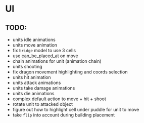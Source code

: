 # UI

## TODO:
- units idle animations
- units move animation
- fix `bridge` model to use 3 cells
- use can_be_placed_at on move
- chain animations for unit (animation chain)
- units shooting
- fix dragon movement highlighting and coords selection
- units hit animation
- units attack animations
- units take damage animations
- units die animations
- complex default action to move + hit + shoot
- rotate unit to attacked object
- figure out how to highlight cell under puddle for unit to move
- take `flip` into account during building placement
